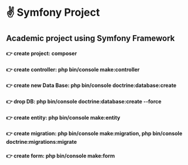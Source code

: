 # :v:	Symfony Project 
## Academic project using Symfony Framework
####  :point_right: create project: composer
####  :point_right: create controller: php bin/console make:controller
#### :point_right: create new Data Base: php bin/console doctrine:database:create
####  :point_right: drop DB: php bin/console doctrine:database:create --force
####  :point_right: create entity: php bin/console make:entity
####  :point_right: create migration: php bin/console make:migration, php bin/console doctrine:migrations:migrate
####  :point_right: create form: php bin/console make:form
